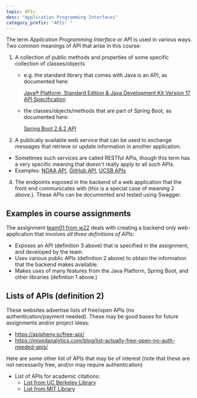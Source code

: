```yaml
---
topic: APIs
desc: "Application Programming Interfaces"
category_prefix: "APIs: "
---
```


The term *Application Programming Interface* or *API* is used in various ways.  Two common meanings of API that arise in this course:

1. A collection of public methods and properties of some specific collection of classes/objects 
   - e.g. the standard library that comes with Java is an API, as documented here:  
   
     [Java® Platform, Standard Edition & Java Development Kit
Version 17 API Specification](https://docs.oracle.com/en/java/javase/17/docs/api/index.html)
   - the classes/objects/methods that are part of Spring Boot, as documented here:  
   
     [Spring Boot 2.6.2 API](https://docs.spring.io/spring-boot/docs/current/api/)
3. A publically available web service that can be used to exchange messages that retrieve or update information in another application.
  - Sometimes such services are called RESTful APIs, though this term has a very specific meaning that doesn't really apply to all such APIs.
  - Examples: [NOAA API](https://www.ncdc.noaa.gov/cdo-web/webservices/v2), [GitHub API](https://docs.github.com/en/rest), [UCSB APIs](https://developer.ucsb.edu/apis)
4. The endpoints exposed in the backend of a web application that the front end communicates with (this is a special case of meaning 2 above.).  These APIs
   can be documented and tested using Swagger.

## Examples in course assignments

The assignment [team01 from w22](https://ucsb-cs156.github.io/w22/lab/team01/) deals with creating a 
backend only web-application that involves *all three definitions of APIs*:

* Exposes an API (definition 3 above) that is specified in the assignment, and developed by the team.
* Uses various public APIs (definition 2 above) to obtain the information that the backend makes available.
* Makes uses of many features from the Java Platform, Spring Boot, and other libraries (defintion 1 above.)

## Lists of APIs (definition 2)


These websites advertise lists of free/open APIs (no authentication/payment needed).  These may be good bases for future assignments and/or project ideas:

* <https://apipheny.io/free-api/>
* <https://mixedanalytics.com/blog/list-actually-free-open-no-auth-needed-apis/>

Here are some other list of APIs that may be of interest (note that these are not necessarily free, and/or may require authentication)
* List of APIs for academic citations: 
  * [List from UC Berkeley Library](https://guides.lib.berkeley.edu/information-studies/apis)  
  * [List from MIT Library](https://libguides.mit.edu/comptools) 
